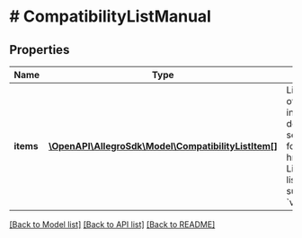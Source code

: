 # # CompatibilityListManual

## Properties

Name | Type | Description | Notes
------------ | ------------- | ------------- | -------------
**items** | [**\OpenAPI\AllegroSdk\Model\CompatibilityListItem[]**](CompatibilityListItem.md) | List of the compatible items. Maximum number of elements on the list depends on type of included compatible items. Configuration and details concerning the compatible items in selected category are provided in the response for GET &lt;a href&#x3D;\&quot;/documentation/#tag/Compatibility-List/paths/~1sale~1compatibility-list~1supported-categories/get\&quot;&gt; supported-categories&lt;/a&gt; resource in &#x60;validationRules&#x60; object. |

[[Back to Model list]](../../README.md#models) [[Back to API list]](../../README.md#endpoints) [[Back to README]](../../README.md)
